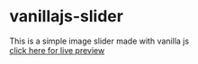 # vanillajs-slider
This is a simple image slider made with vanilla js <br> 
<a href = 'https://ramrachai.info/js/vanillajs-slider' > click here for live preview </a> 
